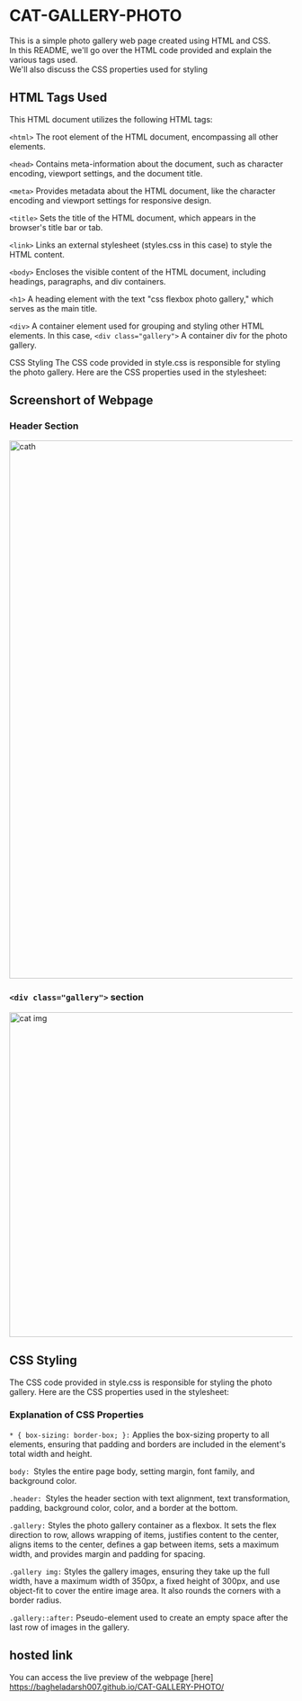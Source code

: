 # CAT-GALLERY-PHOTO
This is a simple photo gallery web page created using HTML and CSS. <br>
In this README, we'll go over the HTML code provided and explain the various tags used.<br>
We'll also discuss the CSS properties used for styling

## HTML Tags Used
This HTML document utilizes the following HTML tags:

`<html>`
The root element of the HTML document, encompassing all other elements.

`<head>`
Contains meta-information about the document, such as character encoding, viewport settings, and the document title.

`<meta>`
Provides metadata about the HTML document, like the character encoding and viewport settings for responsive design.

`<title>`
Sets the title of the HTML document, which appears in the browser's title bar or tab.

`<link>`
Links an external stylesheet (styles.css in this case) to style the HTML content.

`<body>`
Encloses the visible content of the HTML document, including headings, paragraphs, and div containers.

`<h1>`
A heading element with the text "css flexbox photo gallery," which serves as the main title.

`<div>`
A container element used for grouping and styling other HTML elements. In this case, `<div class="gallery">` A container div for the photo gallery.

CSS Styling
The CSS code provided in style.css is responsible for styling the photo gallery. Here are the CSS properties used in the stylesheet:


## Screenshort of Webpage
### Header Section
<img width="956" alt="cath" src="https://github.com/bagheladarsh007/CAT-GALLERY-PHOTO/assets/142333682/822f3eb7-5aff-4cd2-9a97-a742d15ab174">

### `<div class="gallery">` section

<img width="577" alt="cat img" src="https://github.com/bagheladarsh007/CAT-GALLERY-PHOTO/assets/142333682/54b2be90-92f1-423e-a5dd-e920f1b2cee9">

## CSS Styling

The CSS code provided in style.css is responsible for styling the photo gallery. Here are the CSS properties used in the stylesheet:

### Explanation of CSS Properties
`* { box-sizing: border-box; }:` Applies the box-sizing property to all elements, ensuring that padding and borders are included in the element's total width and height.

`body: `Styles the entire page body, setting margin, font family, and background color.

`.header: `Styles the header section with text alignment, text transformation, padding, background color, color, and a border at the bottom.

`.gallery:` Styles the photo gallery container as a flexbox. It sets the flex direction to row, allows wrapping of items, justifies content to the center, aligns items to the center, defines a gap between items, sets a maximum width, and provides margin and padding for spacing.

`.gallery img:` Styles the gallery images, ensuring they take up the full width, have a maximum width of 350px, a fixed height of 300px, and use object-fit to cover the entire image area. It also rounds the corners with a border radius.

`.gallery::after:` Pseudo-element used to create an empty space after the last row of images in the gallery.

## hosted link

You can access the live preview of the webpage [here] https://bagheladarsh007.github.io/CAT-GALLERY-PHOTO/
